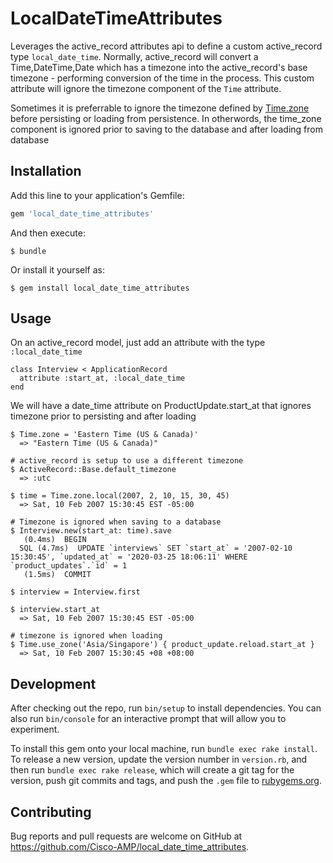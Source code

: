 # LocalDateTimeAttributes

Leverages the active_record attributes api to define a custom active_record type `local_date_time`. Normally, active_record will convert a Time,DateTime,Date which has a timezone into the active_record's base timezone - performing conversion of the time in the process. This custom attribute will ignore the timezone component of the `Time` attribute.

Sometimes it is preferrable to ignore the timezone defined by [Time.zone](https://api.rubyonrails.org/classes/ActiveSupport/TimeZone.html) before persisting or loading from persistence. In otherwords, the time_zone component is ignored prior to saving to the database and after loading from database

## Installation

Add this line to your application's Gemfile:

```ruby
gem 'local_date_time_attributes'
```

And then execute:

    $ bundle

Or install it yourself as:

    $ gem install local_date_time_attributes


## Usage

On an active_record model, just add an attribute with the type `:local_date_time`

    class Interview < ApplicationRecord
      attribute :start_at, :local_date_time
    end

We will have a date_time attribute on ProductUpdate.start_at that ignores timezone prior to persisting and after loading



    $ Time.zone = 'Eastern Time (US & Canada)'
      => "Eastern Time (US & Canada)"

    # active_record is setup to use a different timezone
    $ ActiveRecord::Base.default_timezone
      => :utc

    $ time = Time.zone.local(2007, 2, 10, 15, 30, 45)
      => Sat, 10 Feb 2007 15:30:45 EST -05:00

    # Timezone is ignored when saving to a database
    $ Interview.new(start_at: time).save
       (0.4ms)  BEGIN
      SQL (4.7ms)  UPDATE `interviews` SET `start_at` = '2007-02-10 15:30:45', `updated_at` = '2020-03-25 18:06:11' WHERE `product_updates`.`id` = 1
       (1.5ms)  COMMIT

    $ interview = Interview.first

    $ interview.start_at
      => Sat, 10 Feb 2007 15:30:45 EST -05:00

    # timezone is ignored when loading
    $ Time.use_zone('Asia/Singapore') { product_update.reload.start_at }
      => Sat, 10 Feb 2007 15:30:45 +08 +08:00
      
## Development

After checking out the repo, run `bin/setup` to install dependencies. You can also run `bin/console` for an interactive prompt that will allow you to experiment.

To install this gem onto your local machine, run `bundle exec rake install`. To release a new version, update the version number in `version.rb`, and then run `bundle exec rake release`, which will create a git tag for the version, push git commits and tags, and push the `.gem` file to [rubygems.org](https://rubygems.org).

## Contributing

Bug reports and pull requests are welcome on GitHub at https://github.com/Cisco-AMP/local_date_time_attributes.
